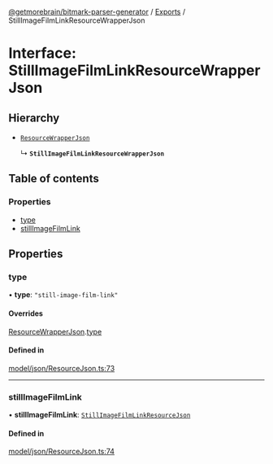 [@getmorebrain/bitmark-parser-generator](../API.md) / [Exports](../modules.md) / StillImageFilmLinkResourceWrapperJson

# Interface: StillImageFilmLinkResourceWrapperJson

## Hierarchy

- [`ResourceWrapperJson`](ResourceWrapperJson.md)

  ↳ **`StillImageFilmLinkResourceWrapperJson`**

## Table of contents

### Properties

- [type](StillImageFilmLinkResourceWrapperJson.md#type)
- [stillImageFilmLink](StillImageFilmLinkResourceWrapperJson.md#stillImageFilmLink)

## Properties

### type

• **type**: ``"still-image-film-link"``

#### Overrides

[ResourceWrapperJson](ResourceWrapperJson.md).[type](ResourceWrapperJson.md#type)

#### Defined in

[model/json/ResourceJson.ts:73](https://github.com/getMoreBrain/bitmark-parser-generator/blob/b82d7bf/src/model/json/ResourceJson.ts#L73)

___

### stillImageFilmLink

• **stillImageFilmLink**: [`StillImageFilmLinkResourceJson`](StillImageFilmLinkResourceJson.md)

#### Defined in

[model/json/ResourceJson.ts:74](https://github.com/getMoreBrain/bitmark-parser-generator/blob/b82d7bf/src/model/json/ResourceJson.ts#L74)
